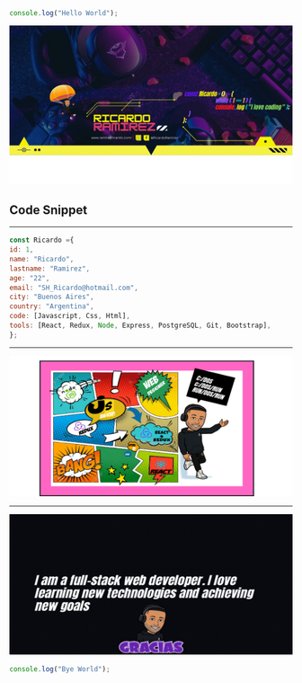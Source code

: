```JavaScript
console.log("Hello World");
```

<img src="./Ricardo.png
  ">

## Code Snippet

---

```JavaScript
const Ricardo ={
id: 1,
name: "Ricardo",
lastname: "Ramirez",
age: "22",
email: "SH_Ricardo@hotmail.com",
city: "Buenos Aires",
country: "Argentina",
code: [Javascript, Css, Html],
tools: [React, Redux, Node, Express, PostgreSQL, Git, Bootstrap],
};
```

---

<img src="./Hey.png"  align-items= center width=600 height=250>

---

<img src="./AboutMe!.gif"  align-items= center width=600 height=250>

```JavaScript
console.log("Bye World");
```
